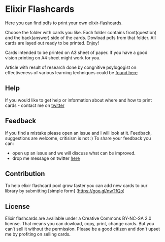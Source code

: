 # Elixir Flashcards

Here you can find pdfs to print your own elixir-flashcards.

Choose the folder with cards you like. Each folder contains front(question) and
the back(answer) side of the cards. Dowload pdfs from that folder. All cards are
layed out ready to be printed. Enjoy!

Cards intended to be printed on A3 sheet of paper. If you have a good vision
printing on A4 sheet might work for you.

Article with result of research done by congnitive psylogogist on effectiveness
of various learning techniques could be [found here](http://bigthink.com/neurobonkers/assessing-the-evidence-for-the-one-thing-you-never-get-taught-in-school-how-to-learn)

## Help

If you would like to get help or information about where and how to print cards -
contact me on [twitter](https://twitter.com/Tetiana12345678)

## Feedback

If you find a mistake please open an issue and I will look at it.
Feedback, suggestions are welcome, critisism is not :)
To share your feedback you can:
* open up an issue and we will discuss what can be improved.
* drop me message on twitter [here](https://twitter.com/Tetiana12345678)

## Contribution

To help elixir flashcard pool grow faster you can add new cards to our library
by submitting [simple form] (https://goo.gl/nwTfQo)

## License

Elixir flashcards are available under a Creative Commons BY-NC-SA 2.0 license.
That means you can dowload, copy, print, change cards.
But you can’t sell it without the permission. Please be a good citizen and don't upset me by profiting on selling cards.

